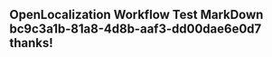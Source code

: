 <properties
ms.topic="hero-topic"
ms.test1="hero-topic"
ms.test2="test"/>

## OpenLocalization Workflow Test MarkDown bc9c3a1b-81a8-4d8b-aaf3-dd00dae6e0d7 thanks!
